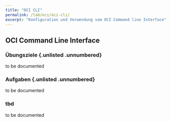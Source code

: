 ```yaml
---
title: "OCI CLI"
permalink: /lab/oci/oci-cli/
excerpt: "Konfiguration und Verwendung vom OCI Command line Interface"
---
```

<!-- markdownlint-disable MD013 -->
<!-- markdownlint-disable MD025 -->
<!-- markdownlint-disable MD033 -->
<!-- markdownlint-disable MD041 -->
## OCI Command Line Interface

### Übungsziele {.unlisted .unnumbered}

to be documented

### Aufgaben {.unlisted .unnumbered}

to be documented

### tbd

to be documented
